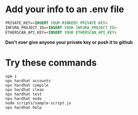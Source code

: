 # Add your info to an .env file

```markdown
PRIVATE_KEY=<INSERT YOUR RINKEBY PRIVATE KEY>
INFURA_PROJECT_ID=<INSERT YOUR INFURA_PROJECT_ID>
ETHERSCAN_API_KEY=<INSERT YOUR ETHERSCAN_API_KEY>
```

**Don't ever give anyone your private key or push it to github**

# Try these commands
```
npm i
npx hardhat accounts
npx hardhat compile
npx hardhat clean
npx hardhat test
npx hardhat node
node scripts/sample-script.js
npx hardhat help
```

